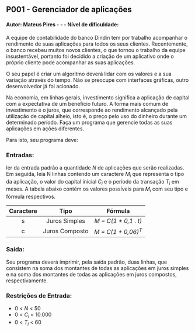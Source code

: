 ## P001 - Gerenciador de aplicações

#### Autor: Mateus Pires - - - Nível de dificuldade:

A equipe de contabilidade do banco Dindin tem por trabalho acompanhar o rendimento de suas aplicações para todos os seus clientes. Recentemente, o banco recebeu muitos novos clientes, o que tornou o trabalho da equipe insustentável, portanto foi decidido a criação de um aplicativo onde o próprio cliente pode acompanhar as suas aplicações.

O seu papel é criar um algoritmo deverá lidar com os valores e a sua variação através do tempo. Não se preocupe com interfaces gráficas, outro desenvolvedor já foi acionado.

Na economia, em linhas gerais, investimento significa a aplicação de capital com a expectativa de um benefício futuro. A forma mais comum de investimento é o juros, que corresponde ao rendimento alcançado pela utilização de capital alheio, isto é, o preço pelo uso do dinheiro durante um determinado período. Faça um programa que gerencie todas as suas aplicações em ações diferentes.

Para isto, seu programa deve:

### Entradas:

ler da entrada padrão a quantidade <var>N</var> de aplicações que serão realizadas. Em seguida, leia N linhas contendo um caractere <var>M<sub>i</sub></var> que representa o tipo da aplicação, o valor do capital inicial <var>C<sub>i</sub></var> e o período da transação <var>T<sub>i</sub></var> em meses. A tabela abaixo contém os valores possíveis para <var>M<sub>i</sub></var> com seu tipo e fórmula respectivos.

|  Caractere |      Tipo      |     Fórmula    |
| :--------: | :------------: | :--------------: |
|s           | Juros Simples  | <var>M = C(1 + 0,1 . t)</var> |
|c           | Juros Composto |  <var>M = C(1 + 0,06)<sup>T</sup></var>|

### Saída:

Seu programa deverá imprimir, pela saída padrão, duas linhas, que consistem na soma dos montantes de todas as aplicações em juros simples e na soma dos montantes de todas as aplicações em juros compostos, respectivamente.

### Restrições de Entrada:

- 0 < <var>N</var> < 50
- 0 < <var>C<sub>i</sub></var> < 10.000
- 0 < <var>T<sub>i</sub></var> < 60